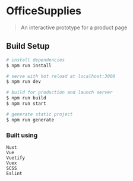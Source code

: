 # OfficeSupplies

> An interactive prototype for a product page

## Build Setup

``` bash
# install dependencies
$ npm run install

# serve with hot reload at localhost:3000
$ npm run dev

# build for production and launch server
$ npm run build
$ npm run start

# generate static project
$ npm run generate
```

### Built using
```
Nuxt
Vue
Vuetify
Vuex
SCSS
Eslint
```
